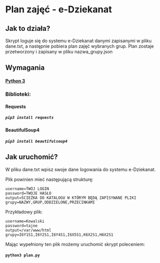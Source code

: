 # Plan zajęć - e-Dziekanat
## Jak to działa?
Skrypt loguje się do systemu e-Dziekanat danymi zapisanymi w pliku dane.txt, a następnie pobiera plan zajęć wybranych grup. Plan zostaje przetworzony i zapisany w pliku nazwa_grupy.json
## Wymagania
#### [Python 3](https://www.python.org/downloads/)  
### Biblioteki:  
#### Requests  
##### ``` pip3 install requests ```  
#### BeautifulSoup4  
##### ``` pip3 install beautifulsoup4 ```

## Jak uruchomić?
W pliku dane.txt wpisz swoje dane logowania do systemu e-Dziekanat.

Plik powinien mieć następującą strukturę:
```
username=TWÓJ LOGIN
password=TWOJE HASŁO
output=ŚCIEŻKA DO KATALOGU W KTÓRYM BĘDĄ ZAPISYWANE PLIKI
grupy=NAZWY,GRUP,ODDZIELONE,PRZECINKAMI
```
Przykładowy plik:
```
username=Kowalski
password=tajne
output=/var/www/html
grupy=I6Y1S1,I6Y2S1,I6Y4S1,I6X5S1,K6X2S1,H6X2S1
```
Mając wypełniony ten plik możemy uruchomić skrypt poleceniem:  
#### ``` python3 plan.py ```
